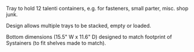 Tray to hold 12 talenti containers, e.g. for fasteners, small parter, misc. shop junk.

Design allows multiple trays to be stacked, empty or loaded.

Bottom dimensions (15.5" W x 11.6" D) designed to match footprint of Systainers (to fit shelves made to match).
